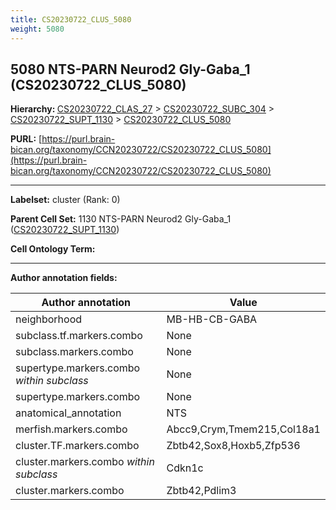 ```yaml
---
title: CS20230722_CLUS_5080
weight: 5080
---
```

## 5080 NTS-PARN Neurod2 Gly-Gaba_1 (CS20230722_CLUS_5080)
<b>Hierarchy: </b>
[CS20230722_CLAS_27](../CS20230722_CLAS_27) >
[CS20230722_SUBC_304](../CS20230722_SUBC_304) >
[CS20230722_SUPT_1130](../CS20230722_SUPT_1130) >
[CS20230722_CLUS_5080](../CS20230722_CLUS_5080)

**PURL:** [https://purl.brain-bican.org/taxonomy/CCN20230722/CS20230722_CLUS_5080](https://purl.brain-bican.org/taxonomy/CCN20230722/CS20230722_CLUS_5080)

---


**Labelset:** cluster (Rank: 0)

**Parent Cell Set:** 1130 NTS-PARN Neurod2 Gly-Gaba_1 ([CS20230722_SUPT_1130](../CS20230722_SUPT_1130))



**Cell Ontology Term:** 

[MARKER GENES.]: #


---

[TRANSFERRED ANNOTATIONS.]: #


[AUTHOR ANNOTATION FIELDS.]: #


**Author annotation fields:**

| Author annotation | Value |
|-------------------|-------|
|neighborhood|MB-HB-CB-GABA|
|subclass.tf.markers.combo|None|
|subclass.markers.combo|None|
|supertype.markers.combo _within subclass_|None|
|supertype.markers.combo|None|
|anatomical_annotation|NTS|
|merfish.markers.combo|Abcc9,Crym,Tmem215,Col18a1|
|cluster.TF.markers.combo|Zbtb42,Sox8,Hoxb5,Zfp536|
|cluster.markers.combo _within subclass_|Cdkn1c|
|cluster.markers.combo|Zbtb42,Pdlim3|
